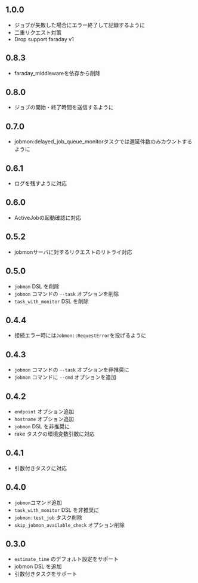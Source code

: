 ## 1.0.0

- ジョブが失敗した場合にエラー終了して記録するように
- 二重リクエスト対策
- Drop support faraday v1

## 0.8.3

- faraday_middlewareを依存から削除

## 0.8.0

- ジョブの開始・終了時間を送信するように

## 0.7.0

- jobmon:delayed_job_queue_monitorタスクでは遅延件数のみカウントするように

## 0.6.1

- ログを残すように対応

## 0.6.0

- ActiveJobの起動確認に対応

## 0.5.2

- jobmonサーバに対するリクエストのリトライ対応

## 0.5.0

- `jobmon` DSL を削除
- `jobmon` コマンドの `--task` オプションを削除
- `task_with_monitor` DSL を削除

## 0.4.4

- 接続エラー時には`Jobmon::RequestError`を投げるように

## 0.4.3

- `jobmon` コマンドの `--task` オプションを非推奨に
- `jobmon` コマンドに `--cmd` オプションを追加

## 0.4.2

- `endpoint` オプション追加
- `hostname` オプション追加
- `jobmon` DSL を非推奨に
- rake タスクの環境変数引数に対応

## 0.4.1

- 引数付きタスクに対応

## 0.4.0

- `jobmon`コマンド追加
- `task_with_monitor` DSL を非推奨に
- `jobmon:test_job` タスク削除
- `skip_jobmon_available_check` オプション削除

## 0.3.0

- `estimate_time` のデフォルト設定をサポート
- jobmon DSL を追加
- 引数付きタスクをサポート
